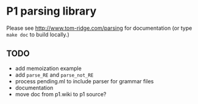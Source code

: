 # P1 parsing library

Please see <http://www.tom-ridge.com/parsing> for documentation (or
type `make doc` to build locally.)


## TODO

- add memoization example
- add `parse_RE` and `parse_not_RE`
- process pending.ml to include parser for grammar files
- documentation
- move doc from p1.wiki to p1 source?
